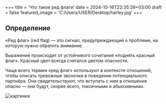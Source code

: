 +++
title = 'Что такое ред флаги'
date = 2024-10-16T22:35:39+03:00
draft = false
featured_image = 'C:/Users/USER/Desktop/harley.jpg'
+++
## Определение

«Ред флаг» (red flag) — это сигнал, предупреждающий о проблеме, на которую нужно обратить внимание. 

Выражение происходит от устойчивого сочетания «поднять красный флаг». Красный цвет всегда считался цветом опасности.

Чаще всего термин «ред флаг» используют в контексте отношений, чтобы описать тревожные звоночки в поведении потенциального партнёра. Они свидетельствуют, что вступать с ним в отношения опасно — они будут, скорее всего, токсичными и абьюзивными. 

![картинка](aaa.jpg)